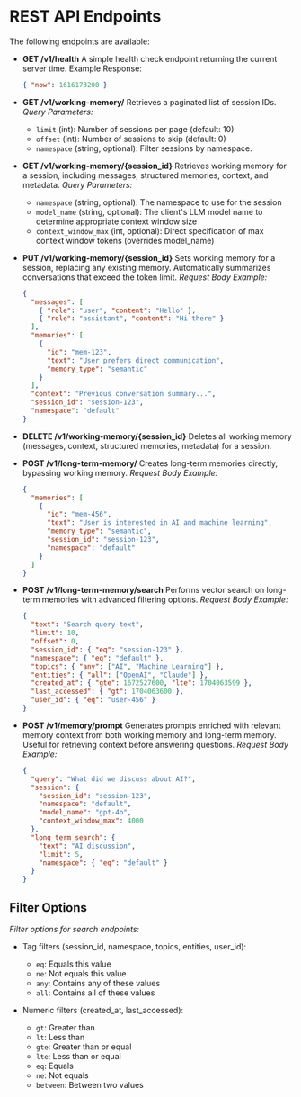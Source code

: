 # REST API Endpoints

The following endpoints are available:

- **GET /v1/health**
  A simple health check endpoint returning the current server time.
  Example Response:

  ```json
  { "now": 1616173200 }
  ```

- **GET /v1/working-memory/**
  Retrieves a paginated list of session IDs.
  _Query Parameters:_

  - `limit` (int): Number of sessions per page (default: 10)
  - `offset` (int): Number of sessions to skip (default: 0)
  - `namespace` (string, optional): Filter sessions by namespace.

- **GET /v1/working-memory/{session_id}**
  Retrieves working memory for a session, including messages, structured memories,
  context, and metadata.
  _Query Parameters:_

  - `namespace` (string, optional): The namespace to use for the session
  - `model_name` (string, optional): The client's LLM model name to determine appropriate context window size
  - `context_window_max` (int, optional): Direct specification of max context window tokens (overrides model_name)

- **PUT /v1/working-memory/{session_id}**
  Sets working memory for a session, replacing any existing memory.
  Automatically summarizes conversations that exceed the token limit.
  _Request Body Example:_

  ```json
  {
    "messages": [
      { "role": "user", "content": "Hello" },
      { "role": "assistant", "content": "Hi there" }
    ],
    "memories": [
      {
        "id": "mem-123",
        "text": "User prefers direct communication",
        "memory_type": "semantic"
      }
    ],
    "context": "Previous conversation summary...",
    "session_id": "session-123",
    "namespace": "default"
  }
  ```

- **DELETE /v1/working-memory/{session_id}**
  Deletes all working memory (messages, context, structured memories, metadata) for a session.

- **POST /v1/long-term-memory/**
  Creates long-term memories directly, bypassing working memory.
  _Request Body Example:_

  ```json
  {
    "memories": [
      {
        "id": "mem-456",
        "text": "User is interested in AI and machine learning",
        "memory_type": "semantic",
        "session_id": "session-123",
        "namespace": "default"
      }
    ]
  }
  ```

- **POST /v1/long-term-memory/search**
  Performs vector search on long-term memories with advanced filtering options.
  _Request Body Example:_

  ```json
  {
    "text": "Search query text",
    "limit": 10,
    "offset": 0,
    "session_id": { "eq": "session-123" },
    "namespace": { "eq": "default" },
    "topics": { "any": ["AI", "Machine Learning"] },
    "entities": { "all": ["OpenAI", "Claude"] },
    "created_at": { "gte": 1672527600, "lte": 1704063599 },
    "last_accessed": { "gt": 1704063600 },
    "user_id": { "eq": "user-456" }
  }
  ```

- **POST /v1/memory/prompt**
  Generates prompts enriched with relevant memory context from both working
  memory and long-term memory. Useful for retrieving context before answering questions.
  _Request Body Example:_

  ```json
  {
    "query": "What did we discuss about AI?",
    "session": {
      "session_id": "session-123",
      "namespace": "default",
      "model_name": "gpt-4o",
      "context_window_max": 4000
    },
    "long_term_search": {
      "text": "AI discussion",
      "limit": 5,
      "namespace": { "eq": "default" }
    }
  }
  ```

## Filter Options

_Filter options for search endpoints:_

- Tag filters (session_id, namespace, topics, entities, user_id):

  - `eq`: Equals this value
  - `ne`: Not equals this value
  - `any`: Contains any of these values
  - `all`: Contains all of these values

- Numeric filters (created_at, last_accessed):
  - `gt`: Greater than
  - `lt`: Less than
  - `gte`: Greater than or equal
  - `lte`: Less than or equal
  - `eq`: Equals
  - `ne`: Not equals
  - `between`: Between two values
